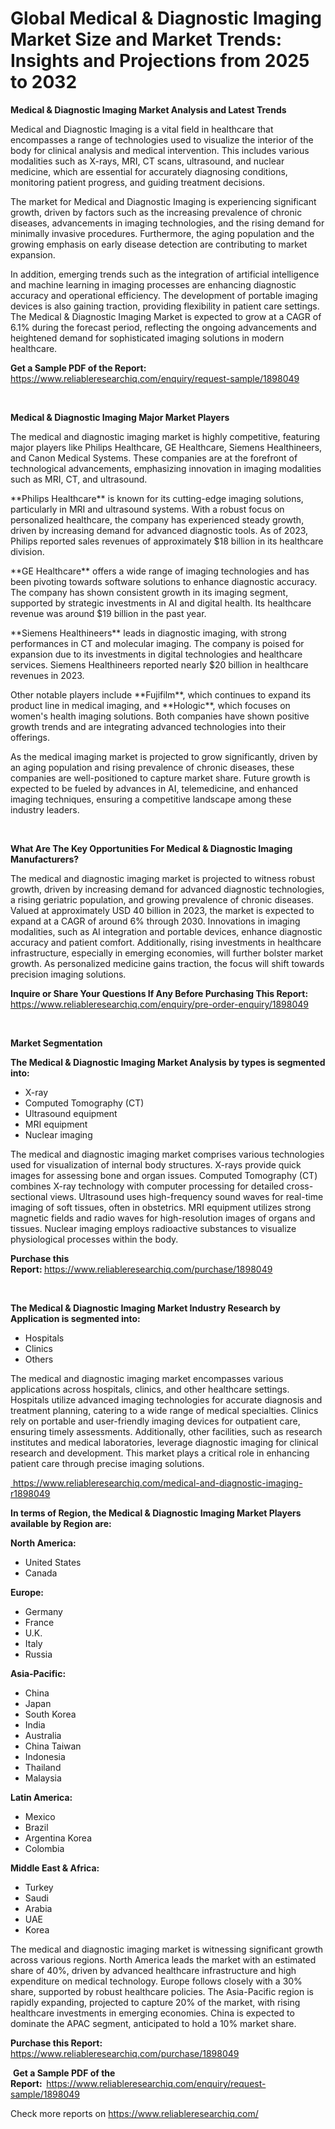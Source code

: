 <p><h1>Global Medical & Diagnostic Imaging Market Size and Market Trends: Insights and Projections from 2025 to 2032</h1></p><p><strong>Medical & Diagnostic Imaging Market Analysis and Latest Trends</strong></p>
<p><p>Medical and Diagnostic Imaging is a vital field in healthcare that encompasses a range of technologies used to visualize the interior of the body for clinical analysis and medical intervention. This includes various modalities such as X-rays, MRI, CT scans, ultrasound, and nuclear medicine, which are essential for accurately diagnosing conditions, monitoring patient progress, and guiding treatment decisions.</p><p>The market for Medical and Diagnostic Imaging is experiencing significant growth, driven by factors such as the increasing prevalence of chronic diseases, advancements in imaging technologies, and the rising demand for minimally invasive procedures. Furthermore, the aging population and the growing emphasis on early disease detection are contributing to market expansion.</p><p>In addition, emerging trends such as the integration of artificial intelligence and machine learning in imaging processes are enhancing diagnostic accuracy and operational efficiency. The development of portable imaging devices is also gaining traction, providing flexibility in patient care settings. The Medical & Diagnostic Imaging Market is expected to grow at a CAGR of 6.1% during the forecast period, reflecting the ongoing advancements and heightened demand for sophisticated imaging solutions in modern healthcare.</p></p>
<p><strong>Get a Sample PDF of the Report:&nbsp;</strong> <a href="https://www.reliableresearchiq.com/enquiry/request-sample/1898049?utm_campaign=2883&utm_medium=2&utm_source=Github&utm_content=ia&utm_term=05032025&utm_id=medical-diagnostic-imaging">https://www.reliableresearchiq.com/enquiry/request-sample/1898049</a></p>
<p>&nbsp;</p>
<p><strong>Medical & Diagnostic Imaging Major Market Players</strong></p>
<p><p>The medical and diagnostic imaging market is highly competitive, featuring major players like Philips Healthcare, GE Healthcare, Siemens Healthineers, and Canon Medical Systems. These companies are at the forefront of technological advancements, emphasizing innovation in imaging modalities such as MRI, CT, and ultrasound.</p><p>**Philips Healthcare** is known for its cutting-edge imaging solutions, particularly in MRI and ultrasound systems. With a robust focus on personalized healthcare, the company has experienced steady growth, driven by increasing demand for advanced diagnostic tools. As of 2023, Philips reported sales revenues of approximately $18 billion in its healthcare division.</p><p>**GE Healthcare** offers a wide range of imaging technologies and has been pivoting towards software solutions to enhance diagnostic accuracy. The company has shown consistent growth in its imaging segment, supported by strategic investments in AI and digital health. Its healthcare revenue was around $19 billion in the past year.</p><p>**Siemens Healthineers** leads in diagnostic imaging, with strong performances in CT and molecular imaging. The company is poised for expansion due to its investments in digital technologies and healthcare services. Siemens Healthineers reported nearly $20 billion in healthcare revenues in 2023.</p><p>Other notable players include **Fujifilm**, which continues to expand its product line in medical imaging, and **Hologic**, which focuses on women's health imaging solutions. Both companies have shown positive growth trends and are integrating advanced technologies into their offerings.</p><p>As the medical imaging market is projected to grow significantly, driven by an aging population and rising prevalence of chronic diseases, these companies are well-positioned to capture market share. Future growth is expected to be fueled by advances in AI, telemedicine, and enhanced imaging techniques, ensuring a competitive landscape among these industry leaders.</p></p>
<p>&nbsp;</p>
<p><strong>What Are The Key Opportunities For Medical & Diagnostic Imaging Manufacturers?</strong></p>
<p><p>The medical and diagnostic imaging market is projected to witness robust growth, driven by increasing demand for advanced diagnostic technologies, a rising geriatric population, and growing prevalence of chronic diseases. Valued at approximately USD 40 billion in 2023, the market is expected to expand at a CAGR of around 6% through 2030. Innovations in imaging modalities, such as AI integration and portable devices, enhance diagnostic accuracy and patient comfort. Additionally, rising investments in healthcare infrastructure, especially in emerging economies, will further bolster market growth. As personalized medicine gains traction, the focus will shift towards precision imaging solutions.</p></p>
<p><strong>Inquire or Share Your Questions If Any Before Purchasing This Report:</strong> <a href="https://www.reliableresearchiq.com/enquiry/pre-order-enquiry/1898049?utm_campaign=2883&utm_medium=2&utm_source=Github&utm_content=ia&utm_term=05032025&utm_id=medical-diagnostic-imaging">https://www.reliableresearchiq.com/enquiry/pre-order-enquiry/1898049</a></p>
<p>&nbsp;</p>
<p><strong>Market Segmentation</strong></p>
<p><strong>The Medical & Diagnostic Imaging Market Analysis by types is segmented into:</strong></p>
<p><ul><li>X-ray</li><li>Computed Tomography (CT)</li><li>Ultrasound equipment</li><li>MRI equipment</li><li>Nuclear imaging</li></ul></p>
<p><p>The medical and diagnostic imaging market comprises various technologies used for visualization of internal body structures. X-rays provide quick images for assessing bone and organ issues. Computed Tomography (CT) combines X-ray technology with computer processing for detailed cross-sectional views. Ultrasound uses high-frequency sound waves for real-time imaging of soft tissues, often in obstetrics. MRI equipment utilizes strong magnetic fields and radio waves for high-resolution images of organs and tissues. Nuclear imaging employs radioactive substances to visualize physiological processes within the body.</p></p>
<p><strong>Purchase this Report:&nbsp;</strong><a href="https://www.reliableresearchiq.com/purchase/1898049?utm_campaign=2883&utm_medium=2&utm_source=Github&utm_content=ia&utm_term=05032025&utm_id=medical-diagnostic-imaging">https://www.reliableresearchiq.com/purchase/1898049</a></p>
<p>&nbsp;</p>
<p><strong>The Medical & Diagnostic Imaging Market Industry Research by Application is segmented into:</strong></p>
<p><ul><li>Hospitals</li><li>Clinics</li><li>Others</li></ul></p>
<p><p>The medical and diagnostic imaging market encompasses various applications across hospitals, clinics, and other healthcare settings. Hospitals utilize advanced imaging technologies for accurate diagnosis and treatment planning, catering to a wide range of medical specialties. Clinics rely on portable and user-friendly imaging devices for outpatient care, ensuring timely assessments. Additionally, other facilities, such as research institutes and medical laboratories, leverage diagnostic imaging for clinical research and development. This market plays a critical role in enhancing patient care through precise imaging solutions.</p></p>
<p><a href="https://www.reliableresearchiq.com/medical-and-diagnostic-imaging-r1898049?utm_campaign=2883&utm_medium=2&utm_source=Github&utm_content=ia&utm_term=05032025&utm_id=medical-diagnostic-imaging">&nbsp;https://www.reliableresearchiq.com/medical-and-diagnostic-imaging-r1898049</a></p>
<p><strong>In terms of Region, the Medical & Diagnostic Imaging Market Players available by Region are:</strong></p>
<p>
    <p> <strong> North America: </strong>
        <ul>
            <li>United States</li>
            <li>Canada</li>
        </ul>
        </p> 
    <p> <strong> Europe: </strong>
        <ul>
            <li>Germany</li>
            <li>France</li>
            <li>U.K.</li>
            <li>Italy</li>
            <li>Russia</li>
        </ul>
        </p> 
    <p> <strong> Asia-Pacific: </strong>
        <ul>
            <li>China</li>
            <li>Japan</li>
            <li>South Korea</li>
            <li>India</li>
            <li>Australia</li>
            <li>China Taiwan</li>
            <li>Indonesia</li>
            <li>Thailand</li>
            <li>Malaysia</li>
        </ul>
        </p> 
    <p> <strong> Latin America: </strong>
        <ul>
            <li>Mexico</li>
            <li>Brazil</li>
            <li>Argentina Korea</li>
            <li>Colombia</li>
        </ul>
        </p> 
    <p> <strong> Middle East & Africa: </strong>
        <ul>
            <li>Turkey</li>
            <li>Saudi</li>
            <li>Arabia</li>
            <li>UAE</li>
            <li>Korea</li>
        </ul>
    </p>
    </p>
<p><p>The medical and diagnostic imaging market is witnessing significant growth across various regions. North America leads the market with an estimated share of 40%, driven by advanced healthcare infrastructure and high expenditure on medical technology. Europe follows closely with a 30% share, supported by robust healthcare policies. The Asia-Pacific region is rapidly expanding, projected to capture 20% of the market, with rising healthcare investments in emerging economies. China is expected to dominate the APAC segment, anticipated to hold a 10% market share.</p></p>
<p><strong>Purchase this Report: </strong><a href="https://www.reliableresearchiq.com/purchase/1898049?utm_campaign=2883&utm_medium=2&utm_source=Github&utm_content=ia&utm_term=05032025&utm_id=medical-diagnostic-imaging">https://www.reliableresearchiq.com/purchase/1898049</a></p>
<p>&nbsp;<strong>Get a Sample PDF of the Report:&nbsp;&nbsp;</strong><a href="https://www.reliableresearchiq.com/enquiry/request-sample/1898049?utm_campaign=2883&utm_medium=2&utm_source=Github&utm_content=ia&utm_term=05032025&utm_id=medical-diagnostic-imaging">https://www.reliableresearchiq.com/enquiry/request-sample/1898049</a></p>
<p><strong></strong></p>
<p>Check more reports on <a href="https://www.reliableresearchiq.com/?utm_campaign=2883&utm_medium=2&utm_source=Github&utm_content=ia&utm_term=05032025&utm_id=medical-diagnostic-imaging">https://www.reliableresearchiq.com/</a></p>